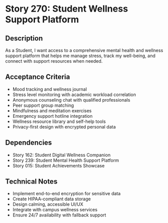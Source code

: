 # Story 270: Student Wellness Support Platform

## Description
As a Student, I want access to a comprehensive mental health and wellness support platform that helps me manage stress, track my well-being, and connect with support resources when needed.

## Acceptance Criteria
- Mood tracking and wellness journal
- Stress level monitoring with academic workload correlation
- Anonymous counseling chat with qualified professionals
- Peer support group matching
- Mindfulness and meditation exercises
- Emergency support hotline integration
- Wellness resource library and self-help tools
- Privacy-first design with encrypted personal data

## Dependencies
- Story 162: Student Digital Wellness Companion
- Story 239: Student Mental Health Support Platform
- Story 015: Student Achievements Showcase

## Technical Notes
- Implement end-to-end encryption for sensitive data
- Create HIPAA-compliant data storage
- Design calming, accessible UI/UX
- Integrate with campus wellness services
- Ensure 24/7 availability with fallback support